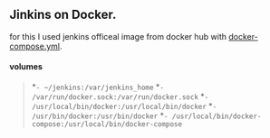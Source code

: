 ## Jinkins on Docker.

for this I used jenkins officeal image from docker hub with [docker-compose.yml](https://github.com/Nikhil12894/jenkins_on_docker/blob/master/docker-compose.yml).

#### volumes

>*`- ~/jenkins:/var/jenkins_home`
>*`- /var/run/docker.sock:/var/run/docker.sock`
>*`- /usr/local/bin/docker:/usr/local/bin/docker`
>*`- /usr/bin/docker:/usr/bin/docker`
>*`- /usr/local/bin/docker-compose:/usr/local/bin/docker-compose`
